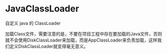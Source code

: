 # JavaClassLoader
自定义 java 的 ClassLoader

加载Class文件，需要注意的是，不要在项目工程中存在要加载的Java文件，否则就不会使用DiskClassLoader来加载，而是AppClassLoader来负责加载，这样我们定义DiskClassLoader就变得毫无意义。
